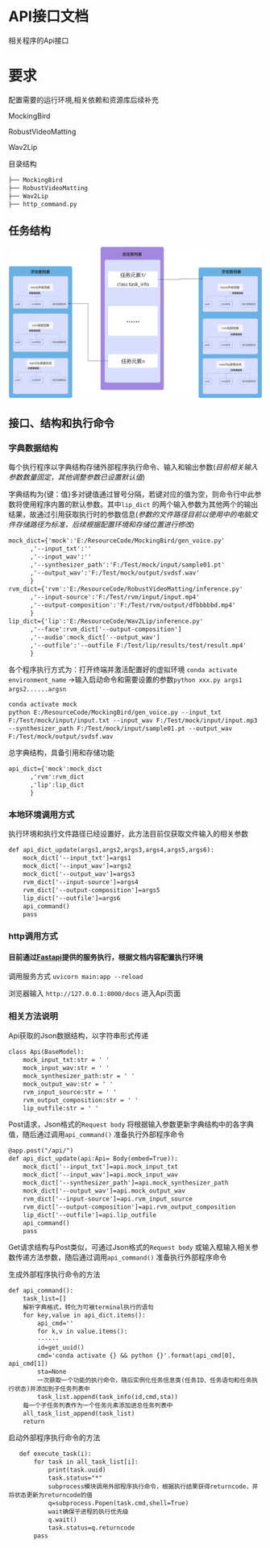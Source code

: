 # API接口文档

相关程序的Api接口


# 要求


配置需要的运行环境,相关依赖和资源库后续补充

 MockingBird
 
 RobustVideoMatting
 
 Wav2Lip

目录结构
   ```
├── MockingBird
├── RobustVideoMatting
├── Wav2Lip
├── http_command.py  
   ```
   
   
## 任务结构

![image](https://github.com/QiFuChina/ApiDoc/blob/main/res/img/%E4%BB%BB%E5%8A%A1%E7%BB%93%E6%9E%84%E5%9B%BE.jpg)
   
## 接口、结构和执行命令



### 字典数据结构
每个执行程序以字典结构存储外部程序执行命令、输入和输出参数(*目前相关输入参数数量固定，其他调整参数已设置默认值*)
    
字典结构为{键：值}多对键值通过冒号分隔，若键对应的值为空，则命令行中此参数将使用程序内置的默认参数。其中```lip_dict``` 的两个输入参数为其他两个的输出结果，故通过引用获取执行时的参数信息(*参数的文件路径目前以使用中的电脑文件存储路径为标准，后续根据配置环境和存储位置进行修改*)
    
    
    mock_dict={'mock':'E:/ResourceCode/MockingBird/gen_voice.py'
          ,'--input_txt':''
          ,'--input_wav':''
          ,'--synthesizer_path':'F:/Test/mock/input/sample01.pt'
          ,'--output_wav':'F:/Test/mock/output/svdsf.wav'
          }
    rvm_dict={'rvm':'E:/ResourceCode/RobustVideoMatting/inference.py'
          ,'--input-source':'F:/Test/rvm/input/input.mp4'
          ,'--output-composition':'F:/Test/rvm/output/dfbbbbbd.mp4'
          }
    lip_dict={'lip':'E:/ResourceCode/Wav2Lip/inference.py'
          ,'--face':rvm_dict['--output-composition']
          ,'--audio':mock_dict['--output_wav']
          ,'--outfile':'--outfile F:/Test/lip/results/test/result.mp4'
          }




各个程序执行方式为：打开终端并激活配置好的虚拟环境 ```conda activate environment_name``` →输入启动命令和需要设置的参数```python xxx.py args1 args2......argsn```

    conda activate mock
    python E:/ResourceCode/MockingBird/gen_voice.py --input_txt F:/Test/mock/input/input.txt --input_wav F:/Test/mock/input/input.mp3 --synthesizer_path F:/Test/mock/input/sample01.pt --output_wav F:/Test/mock/output/svdsf.wav
    

总字典结构，具备引用和存储功能

    api_dict={'mock':mock_dict
          ,'rvm':rvm_dict
          ,'lip':lip_dict
          }
      

### 本地环境调用方式
    
执行环境和执行文件路径已经设置好，此方法目前仅获取文件输入的相关参数

    def api_dict_update(args1,args2,args3,args4,args5,args6):
        mock_dict['--input_txt']=args1
        mock_dict['--input_wav']=args2
        mock_dict['--output_wav']=args3
        rvm_dict['--input-source']=args4
        rvm_dict['--output-composition']=args5
        lip_dict['--outfile']=args6
        api_command()
        pass
    
    
### http调用方式
#### 目前通过[Fastapi](https://github.com/tiangolo/fastapi)提供的服务执行，根据文档内容配置执行环境
   调用服务方式 ```uvicorn main:app --reload```
   
   浏览器输入 ```http://127.0.0.1:8000/docs``` 进入Api页面
  
### 相关方法说明

    
Api获取的Json数据结构，以字符串形式传递

    class Api(BaseModel):
        mock_input_txt:str = ' '
        mock_input_wav:str = ' '
        mock_synthesizer_path:str = ' '
        mock_output_wav:str = ' '
        rvm_input_source:str = ' '
        rvm_output_composition:str = ' '
        lip_outfile:str = ' '
   
Post请求，Json格式的```Request body``` 将根据输入参数更新字典结构中的各字典值，随后通过调用```api_command()``` 准备执行外部程序命令

    @app.post("/api/")
    def api_dict_update(api:Api= Body(embed=True)):
        mock_dict['--input_txt']=api.mock_input_txt
        mock_dict['--input_wav']=api.mock_input_wav
        mock_dict['--synthesizer_path']=api.mock_synthesizer_path
        mock_dict['--output_wav']=api.mock_output_wav
        rvm_dict['--input-source']=api.rvm_input_source
        rvm_dict['--output-composition']=api.rvm_output_composition
        lip_dict['--outfile']=api.lip_outfile
        api_command()
        pass

Get请求结构与Post类似，可通过Json格式的```Request body``` 或输入框输入相关参数传递方法参数，随后通过调用```api_command()``` 准备执行外部程序命令

生成外部程序执行命令的方法

    def api_command():
        task_list=[]
        解析字典格式，转化为可被terminal执行的语句
        for key,value in api_dict.items():
            api_cmd=''
            for k,v in value.items():
            ······
            id=get_uuid()
            cmd='conda activate {} && python {}'.format(api_cmd[0], api_cmd[1])
            sta=None
            一次获取一个功能的执行命令，随后实例化任务信息类(任务ID、任务语句和任务执行状态)并添加到子任务列表中
            task_list.append(task_info(id,cmd,sta))
        每一个子任务列表作为一个任务元素添加进总任务列表中
        all_task_list_append(task_list)
        return          

   启动外部程序执行命令的方法
   
       def execute_task(i):
           for task in all_task_list[i]:
               print(task.uuid)
               task.status="*"
               subprocess模块调用外部程序执行命令，根据执行结果获得returncode，并将状态更新为returncode的值
               q=subprocess.Popen(task.cmd,shell=True)
               wait确保子进程的执行优先级
               q.wait()
               task.status=q.returncode
           pass

